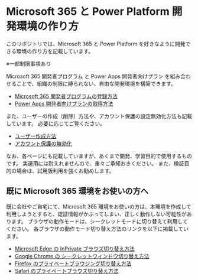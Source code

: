 # Microsoft 365 と Power Platform 開発環境の作り方

このリポジトリでは、Microsoft 365 と Power Platform を好きなように開発できる環境の作り方を記載しています。

※一部制限事項あり

Microsoft 365 開発者プログラム と Power Apps 開発者向けプラン を組み合わせることで、組織の制限に縛られない、自由な開発環境を構築できます。

* [Microsoft 365 開発者プログラムの登録方法](./1_1_Microsoft%20365/)
* [Power Apps 開発者向けプランの取得方法](./2_Power%20Apps%20Developer%20Program/)

また、ユーザーの作成（削除）方法や、アカウント保護の設定無効化方法も記載しています。
必要に応じてご覧ください。

* [ユーザー作成方法](./1_2_%E3%83%A6%E3%83%BC%E3%82%B6%E3%83%BC%E4%BD%9C%E6%88%90%E6%96%B9%E6%B3%95/)
* [アカウント保護の無効化](./1_3_%E3%82%A2%E3%82%AB%E3%82%A6%E3%83%B3%E3%83%88%E4%BF%9D%E8%AD%B7%E3%81%AE%E7%84%A1%E5%8A%B9%E5%8C%96/)

なお、各ページにも記載していますが、あくまで開発、学習目的で使用するものです。
実運用には耐えれませんので、重々ご承知おきください。
また、検証目的の場合は、試用版利用を強くお勧めします。

## 既に Microsoft 365 環境をお使いの方へ

既に会社やご自宅にて、Microsoft 365 環境をお使いの方は、本環境を作成して利用しようとすると、認証情報がかぶってしまい、正しく動作しない可能性があります。
ブラウザの動作モードは、シークレットモードに切り替えて利用してください。
各ブラウザの動作モード切り替え方法のリンクを以下に掲載しています。

* [Microsoft Edge の InPrivate ブラウズ切り替え方法](https://askpc.panasonic.co.jp/beginner/guide/ten04/4202.html#:~:text=%E3%80%8CMicrosoft%20Edge%E3%80%8D%E3%82%92%E8%B5%B7%E5%8B%95%E3%81%97%E3%81%A6%E3%81%84%E3%82%8B%E7%8A%B6%E6%85%8B%E3%81%A7%E5%8F%B3%E4%B8%8A,%C3%97%5D%E3%82%92%E3%82%AF%E3%83%AA%E3%83%83%E3%82%AF%E3%81%97%E3%81%BE%E3%81%99%E3%80%82)
* [Google Chrome の シークレットウィンドウ切り替え方法](https://support.google.com/chrome/answer/95464?hl=ja&co=GENIE.Platform%3DDesktop)
* [Firefox のプライベートブラウジング切り替え方法](https://support.mozilla.org/ja/kb/private-browsing-use-firefox-without-history)
* [Safari のプライベートブラウズ切り替え方法](https://support.apple.com/ja-jp/guide/safari/ibrw1069/mac)

